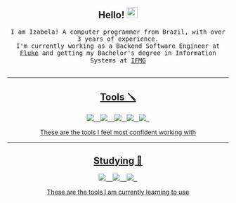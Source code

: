 <h2 align="center">Hello! <img src="https://media.giphy.com/media/hvRJCLFzcasrR4ia7z/giphy.gif" width="25px"></a></h2>
<p align="center">
  <samp>
    I am Izabela! A computer programmer from Brazil, with over 3 years of experience. <br>
    I'm currently working as a Backend Software Engineer at <a href='https://flu.ke/'>Fluke</a> and getting my Bachelor's degree in Information Systems at <a href='https://www.ifmg.edu.br/portal'>IFMG
    
  </samp>
  <br> <br>
</p>
  
<hr>

<h2 align="center">Tools 🪛 </h2>
<p align="center">
  <img src="https://img.shields.io/badge/node.js%20-%2343853D.svg?&style=for-the-badge&logo=node.js&logoColor=white" />&nbsp;&nbsp;&nbsp;
  <img src="https://img.shields.io/badge/react%20-%2300D9FF.svg?&style=for-the-badge&logo=react&logoColor=white" />&nbsp;&nbsp;&nbsp;
  <img src="https://img.shields.io/badge/Firebase%20-%231572B6.svg?&style=for-the-badge&logo=Firebase&logoColor=white" />&nbsp;&nbsp;
  <img src="https://img.shields.io/badge/javascript-%23323330.svg?style=for-the-badge&logo=javascript&logoColor=%23F7DF1E" />&nbsp;&nbsp;
  <img src="https://img.shields.io/badge/TypeScript%20-%231572B6.svg?&style=for-the-badge&logo=TypeScript&logoColor=white" />&nbsp;&nbsp;
</p>
<p align="center">These are the tools I feel most confident working with</p>

<hr>

<h2 align="center">Studying 📖 </h2>
<p align="center">
  <img src="https://img.shields.io/badge/elixir-%234B275F.svg?style=for-the-badge&logo=elixir&logoColor=white" />&nbsp;&nbsp;&nbsp;
  <img src="https://img.shields.io/badge/-GraphQL-E10098?style=for-the-badge&logo=graphql&logoColor=white" />&nbsp;&nbsp;&nbsp;
  <img src="https://img.shields.io/badge/Haskell-5e5086?style=for-the-badge&logo=haskell&logoColor=white" />&nbsp;&nbsp;
</p>
<p align="center">These are the tools I am currently learning to use</p>
